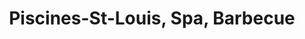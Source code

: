 ---
title: "Piscines-St-Louis, Spa, Barbecue"
url: /trois-rivieres/piscines-st-louis-spa-barbecue/
shop: swimming pool
---